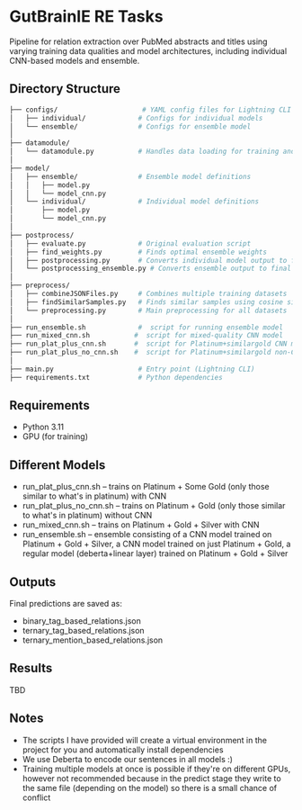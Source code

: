 # GutBrainIE RE Tasks
Pipeline for relation extraction over PubMed abstracts and titles using varying training data qualities and model architectures, including individual CNN-based models and ensemble.
## Directory Structure
```bash
├── configs/                     # YAML config files for Lightning CLI
│   ├── individual/             # Configs for individual models
│   └── ensemble/               # Configs for ensemble model
│
├── datamodule/
│   └── datamodule.py           # Handles data loading for training and evaluation
│
├── model/
│   ├── ensemble/               # Ensemble model definitions
│   │   ├── model.py
│   │   └── model_cnn.py
│   └── individual/             # Individual model definitions
│       ├── model.py
│       └── model_cnn.py
│
├── postprocess/
│   ├── evaluate.py             # Original evaluation script
│   ├── find_weights.py         # Finds optimal ensemble weights
│   ├── postprocessing.py       # Converts individual model output to final format
│   └── postprocessing_ensemble.py # Converts ensemble output to final format
│
├── preprocess/
│   ├── combineJSONFiles.py     # Combines multiple training datasets
│   ├── findSimilarSamples.py   # Finds similar samples using cosine similarity
│   └── preprocessing.py        # Main preprocessing for all datasets
│
├── run_ensemble.sh             #  script for running ensemble model
├── run_mixed_cnn.sh           #  script for mixed-quality CNN model
├── run_plat_plus_cnn.sh       #  script for Platinum+similargold CNN model
├── run_plat_plus_no_cnn.sh    #  script for Platinum+similargold non-CNN model
│
├── main.py                     # Entry point (Lightning CLI)
├── requirements.txt            # Python dependencies
```
## Requirements
- Python 3.11
- GPU (for training)
## Different Models
- run_plat_plus_cnn.sh – trains on Platinum + Some Gold (only those similar to what's in platinum) with CNN
- run_plat_plus_no_cnn.sh – trains on Platinum + Gold (only those similar to what's in platinum) without CNN
- run_mixed_cnn.sh – trains on Platinum + Gold + Silver with CNN
- run_ensemble.sh – ensemble consisting of a CNN model trained on Platinum + Gold + Silver, a CNN model trained on just Platinum + Gold, a regular model (deberta+linear layer) trained on Platinum + Gold + Silver
## Outputs
Final predictions are saved as:
- binary_tag_based_relations.json
- ternary_tag_based_relations.json
- ternary_mention_based_relations.json
## Results
TBD
## Notes
- The scripts I have provided will create a virtual environment in the project for you and automatically install dependencies
- We use Deberta to encode our sentences in all models :)
- Training multiple models at once is possible if they're on different GPUs, however not recommended because in the predict stage they write to the same file (depending on the model) so there is a small chance of conflict

